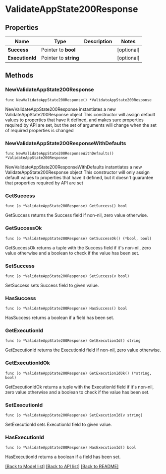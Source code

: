 # ValidateAppState200Response

## Properties

Name | Type | Description | Notes
------------ | ------------- | ------------- | -------------
**Success** | Pointer to **bool** |  | [optional] 
**ExecutionId** | Pointer to **string** |  | [optional] 

## Methods

### NewValidateAppState200Response

`func NewValidateAppState200Response() *ValidateAppState200Response`

NewValidateAppState200Response instantiates a new ValidateAppState200Response object
This constructor will assign default values to properties that have it defined,
and makes sure properties required by API are set, but the set of arguments
will change when the set of required properties is changed

### NewValidateAppState200ResponseWithDefaults

`func NewValidateAppState200ResponseWithDefaults() *ValidateAppState200Response`

NewValidateAppState200ResponseWithDefaults instantiates a new ValidateAppState200Response object
This constructor will only assign default values to properties that have it defined,
but it doesn't guarantee that properties required by API are set

### GetSuccess

`func (o *ValidateAppState200Response) GetSuccess() bool`

GetSuccess returns the Success field if non-nil, zero value otherwise.

### GetSuccessOk

`func (o *ValidateAppState200Response) GetSuccessOk() (*bool, bool)`

GetSuccessOk returns a tuple with the Success field if it's non-nil, zero value otherwise
and a boolean to check if the value has been set.

### SetSuccess

`func (o *ValidateAppState200Response) SetSuccess(v bool)`

SetSuccess sets Success field to given value.

### HasSuccess

`func (o *ValidateAppState200Response) HasSuccess() bool`

HasSuccess returns a boolean if a field has been set.

### GetExecutionId

`func (o *ValidateAppState200Response) GetExecutionId() string`

GetExecutionId returns the ExecutionId field if non-nil, zero value otherwise.

### GetExecutionIdOk

`func (o *ValidateAppState200Response) GetExecutionIdOk() (*string, bool)`

GetExecutionIdOk returns a tuple with the ExecutionId field if it's non-nil, zero value otherwise
and a boolean to check if the value has been set.

### SetExecutionId

`func (o *ValidateAppState200Response) SetExecutionId(v string)`

SetExecutionId sets ExecutionId field to given value.

### HasExecutionId

`func (o *ValidateAppState200Response) HasExecutionId() bool`

HasExecutionId returns a boolean if a field has been set.


[[Back to Model list]](../README.md#documentation-for-models) [[Back to API list]](../README.md#documentation-for-api-endpoints) [[Back to README]](../README.md)


